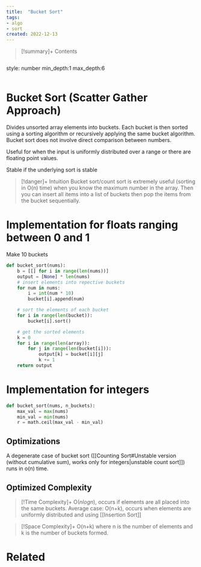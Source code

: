 ```yaml
---
title:  "Bucket Sort"
tags:
- algo
- sort
created: 2022-12-13
---
```


>[!summary]+ Contents
>```toc
style: number
min_depth:1
max_depth:6 
>```


# Bucket Sort (Scatter Gather Approach)
Divides unsorted array elements into buckets. Each bucket is then sorted using a sorting algorithm or recursively applying the same bucket algorithm. Bucket sort does not involve direct comparison between numbers.

Useful for when the input is uniformly distributed over a range or there are floating point values.

Stable if the underlying sort is stable

> [!danger]+ Intuition
> Bucket sort/count sort is extremely useful (sorting in O(n) time) when you know the maximum number in the array. Then you can insert all items into a list of buckets then pop the items from the bucket sequentially.



# Implementation for floats ranging between 0 and 1
Make 10 buckets
```python
def bucket_sort(nums):
	b = [[] for i in range(len(nums))]
	output = [None] * len(nums)
	# insert elements into repective buckets
	for num in nums:
		i = int(num * 10)
		bucket[i].append(num)

	# sort the elements of each bucket
	for i in range(len(bucket)):
		bucket[i].sort()

	# get the sorted elements
	k = 0
	for i in range(len(array)):
		for j in range(len(bucket[i])):
			output[k] = bucket[i][j]
			k += 1
	return output
```

# Implementation for integers

```python
def bucket_sort(nums, n_buckets):
	max_val = max(nums)
	min_val = min(nums)
	r = math.ceil(max_val - min_val)
```

## Optimizations

A degenerate case of bucket sort ([[Counting Sort#Unstable version (without cumulative sum), works only for integers|unstable count sort]]) runs in o(n) time.


## Optimized Complexity

>[!Time Complexity]+
>O($nlogn$), occurs if elements are all placed into the same buckets.
>Average case: O(n+k), occurs when elements are uniformly distributed and using [[Insertion Sort]]

>[!Space Complexity]+
>O(n+k) where n is the number of elements and k is the number of buckets formed.


# Related
